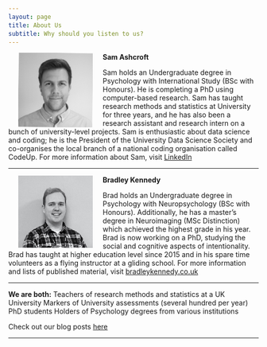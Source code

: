 ```yaml
---
layout: page
title: About Us
subtitle: Why should you listen to us?
---
```


<img src="/img/Sam-face.jpeg" alt="Sam Ashcroft" width="150" align="left" hspace="20" title="Sam Ashcroft"> 

**Sam Ashcroft**

Sam holds an Undergraduate degree in Psychology with International Study (BSc with Honours). He is completing a PhD using computer-based research. Sam has taught research methods and statistics at University for three years, and he has also been a research assistant and research intern on a bunch of university-level projects. Sam is enthusiastic about data science and coding; he is the President of the University Data Science Society and co-organises the local branch of a national coding organisation called CodeUp. For more information about Sam, visit [LinkedIn](https://www.linkedin.com/in/samashcroft/)

***

<img src="/img/Brad-face.jpeg" alt="Brad Kennedy" width="150" align="left" hspace="20" title="Brad Kennedy"> 

**Bradley Kennedy**

Brad holds an Undergraduate degree in Psychology with Neuropsychology (BSc with Honours). Additionally, he has a master’s degree in Neuroimaging (MSc Distinction) which achieved the highest grade in his year. Brad is now working on a PhD, studying the social and cognitive aspects of intentionality. Brad has taught at higher education level since 2015 and in his spare time volunteers as a flying instructor at a gliding school. For more information and lists of published material, visit [bradleykennedy.co.uk](https://www.bradleykennedy.co.uk)

***

**We are both:**
Teachers of research methods and statistics at a UK University
Markers of University assessments (several hundred per year)
PhD students 
Holders of Psychology degrees from various institutions

Check out our blog posts [here](https://labreport.org/blog)

***
